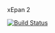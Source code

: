 xEpan 2

[![Build Status](https://travis-ci.org/xavoctechnocratspvtltd/xepan2.svg?branch=feature%2Ftarvis-seup)](https://travis-ci.org/xavoctechnocratspvtltd/xepan2)
<!-- TODO Writ something here -->
